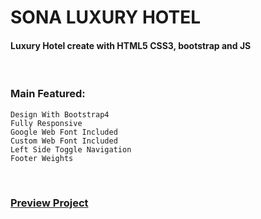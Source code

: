 # SONA LUXURY HOTEL
#### Luxury Hotel create with HTML5 CSS3, bootstrap and JS

<br />

### Main Featured:
    Design With Bootstrap4
    Fully Responsive 
    Google Web Font Included
    Custom Web Font Included
    Left Side Toggle Navigation
    Footer Weights

<br />


### [Preview Project](https://romanakhatun.github.io/sona-luxury-hotel/)
